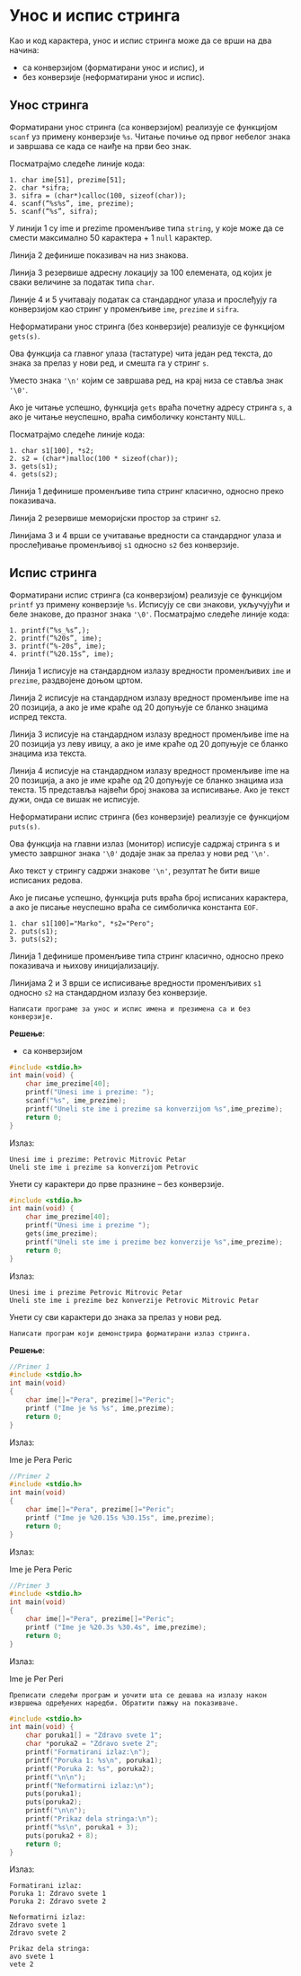 # Унос и испис стринга 

Као и код карактера, унос и испис стринга може да се врши на два начина:

- са конверзијом (форматирани унос и испис), и
- без конверзије (неформатирани унос и испис). 

## Унос стринга 

Форматирани унос стринга (са конверзијом) реализује се функцијом `scanf` уз примену конверзије `%s`.
Читање почиње од првог небелог знака и завршава се када се наиђе на први бео знак.

Посматрајмо следеће линије кода:

```text
1. char ime[51], prezime[51];
2. char *sifra;
3. sifra = (char*)calloc(100, sizeof(char));
4. scanf(“%s%s”, ime, prezime);
5. scanf(“%s”, sifra);
```

У линији 1 су ime и prezime променљиве типа `string`, у које може да се смести максимално 50 карактера + 1 `null` карактер.

Линија 2 дефинише показивач на низ знакова.

Линија 3 резервише адресну локацију за 100 елемената, од којих је сваки величине за податак типа `char`.

Линије 4  и 5 учитавају податак са стандардног улаза и прослеђују га конверзијом као стринг у променљиве `ime`, `prezime` и `sifra`.

Неформатирани унос стринга (без конверзије) реализује се функцијом `gets(s)`.

Ова функција са главног улаза (тастатуре) чита један ред текста, до знака за прелаз у нови ред, и смешта га у стринг `s`.

Уместо знака `'\n'` којим се завршава ред, на крај низа се ставља знак `'\0'`.

Ако је читање успешно, функција `gets` враћа почетну адресу стринга `s`, а ако је читање неуспешно, враћа симболичку константу `NULL`.


Посматрајмо следеће линије кода:

```text
1. char s1[100], *s2; 
2. s2 = (char*)malloc(100 * sizeof(char));
3. gets(s1);
4. gets(s2);
```

Линија 1 дефинише променљиве типа стринг класично, односно преко показивача.

Линија 2 резервише меморијски простор за стринг `s2`.

Линијама 3 и 4 врши се учитавање вредности са стандардног улаза и прослеђивање променљивој `s1` односно `s2` без конверзије.

## Испис стринга 

Форматирани испис стринга (са конверзијом) реализује се функцијом `printf` уз примену конверзије `%s`.
Исписују се сви знакови, укључујући и беле знакове, до празног знака `'\0'`.
Посматрајмо следеће линије кода:

```text
1. printf(“%s_%s”,);
2. printf(“%20s”, ime);
3. printf(“%-20s”, ime);
4. printf(“%20.15s”, ime);
```

Линија 1 исписује на стандардном излазу вредности променљивих `ime` и `prezime`, раздвојене доњом цртом.

Линија 2 исписује на стандардном излазу вредност променљиве ime на 20 позиција, а ако је име краће од 20 допуњује се бланко знацима испред текста.

Линија 3 исписује на стандардном излазу вредност променљиве ime на 20 позиција уз леву ивицу, а ако је име краће од 20 допуњује се бланко знацима иза текста.

Линија 4 исписује на стандардном излазу вредност променљиве ime на 20 позиција, а ако је име краће од 20 допуњује се бланко знацима иза текста. 15 представља највећи број знакова за исписивање. Ако је текст дужи, онда се вишак не исписује.

Неформатирани испис стринга (без конверзије) реализује се функцијом `puts(s)`.

Ова функција на главни излаз (монитор) исписује садржај стринга s и уместо завршног знака `'\0'` додаје знак за прелаз у нови ред `'\n'`.

Ако текст у стрингу садржи знакове `'\n'`, резултат ће бити више исписаних редова.

Ако је писање успешно, функција puts враћа број исписаних карактера, а ако је писање неуспешно враћа се симболичка константа `EOF`.

```text
1. char s1[100]="Marko", *s2="Pero";
2. puts(s1);
3. puts(s2);
```

Линија 1 дефинише променљиве типа стринг класично, односно преко показивача и њихову иницијализацију.

Линијама 2 и 3 врши се исписивање вредности променљивих `s1` односно `s2` на стандардном излазу без конверзије.

```{questionnote}
Написати програме за унос и испис имена и презимена са и без конверзије.
```

**Решење**:

- са конверзијом

```c
#include <stdio.h>
int main(void) {
    char ime_prezime[40];
    printf("Unesi ime i prezime: ");
    scanf("%s", ime_prezime);
    printf("Uneli ste ime i prezime sa konverzijom %s",ime_prezime);
    return 0;
}
```

Излаз:

```text
Unesi ime i prezime: Petrovic Mitrovic Petar
Uneli ste ime i prezime sa konverzijom Petrovic
```
Унети су карактери до прве празнине – без конверзије.
```c
#include <stdio.h>
int main(void) {
    char ime_prezime[40];
    printf("Unesi ime i prezime ");
    gets(ime_prezime);
    printf("Uneli ste ime i prezime bez konverzije %s",ime_prezime);
    return 0;
}
```

Излаз:

```text
Unesi ime i prezime Petrovic Mitrovic Petar
Uneli ste ime i prezime bez konverzije Petrovic Mitrovic Petar
```

Унети су сви карактери до знака за прелаз у нови ред.

```{questionnote}
Написати програм који демонстрира форматирани излаз стринга. 
```

**Решење**:

```c
//Primer 1
#include <stdio.h>
int main(void) 
{
    char ime[]="Pera", prezime[]="Peric";
    printf ("Ime je %s %s", ime,prezime);
    return 0;
}
```

Излаз:

Ime je Pera Peric

```c
//Primer 2
#include <stdio.h>
int main(void) 
{
    char ime[]="Pera", prezime[]="Peric";
    printf ("Ime je %20.15s %30.15s", ime,prezime);
    return 0;
}
```

Излаз:

Ime je         Pera             Peric

```c
//Primer 3
#include <stdio.h>
int main(void) 
{
    char ime[]="Pera", prezime[]="Peric";
    printf ("Ime je %20.3s %30.4s", ime,prezime);
    return 0;
}
```

Излаз:

Ime je         Per              Peri
```{questionnote}
Преписати следећи програм и уочити шта се дешава на излазу након извршења одређених наредби. Обратити пажњу на показиваче.
```
```c
#include <stdio.h>
int main(void) {
    char poruka1[] = "Zdravo svete 1";
    char *poruka2 = "Zdravo svete 2";
    printf("Formatirani izlaz:\n");
    printf("Poruka 1: %s\n", poruka1);
    printf("Poruka 2: %s", poruka2);
    printf("\n\n");
    printf("Neformatirni izlaz:\n");
    puts(poruka1);
    puts(poruka2);
    printf("\n\n");
    printf("Prikaz dela stringa:\n");
    printf("%s\n", poruka1 + 3);
    puts(poruka2 + 8);
    return 0;
}
```

Излаз:

```text
Formatirani izlaz:
Poruka 1: Zdravo svete 1
Poruka 2: Zdravo svete 2

Neformatirni izlaz:
Zdravo svete 1
Zdravo svete 2

Prikaz dela stringa:
avo svete 1
vete 2
```
